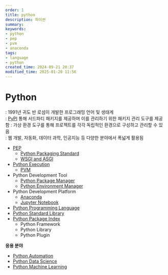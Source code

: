 ```yaml
---
order: 1
title: python
description: 파이썬
summary:
keywords:
- python
- pep
- pvm
- anaconda
tags:
- language
- python
created_time: 2024-09-21 20:37
modified_time: 2025-01-20 11:56
---
```


# Python
: 1991년 귀도 반 로섬이 개발한 프로그래밍 언어 및 생태계  
: [PyPI](./python-package-index/index.md) 통해 서드파티 패키지를 제공하며 이를 관리하기 위한 패키지 관리 도구를 제공함
: 가상 환경 도구를 통해 프로젝트를 각각 독립적인 환경으로 구성하고 관리할 수 있음  
: 웹 개발, 자동화, 데이터 과학, 인공지능 등 다양한 분야에서 폭넓게 활용됨  

- [PEP](./pep.md)
  - [Python Packaging Standard](./python-packaging.md)
  - [WSGI and ASGI](./wsgi-and-asgi.md)
- [Python Execution](./python-execution.md)
  - [PVM](./python-execution.md#pvm)
- Python Development Tool
  - [Python Package Manager](./pyhton-package-manager.md)
  - [Python Environment Manager](./python-environment-manager.md)
- Python Development Platform
  - [Anaconda](./platform-anaconda.md)
  - [Jupyter Notebook](./platform-jupyter.md)
- [Python Programming Language](./python-lang/index.md)
- [Python Standard Library](./python-api/index.md)
- [Python Package Index](./python-package-index/index.md)
  - Python Framework
  - Python Library
  - Python Plugin

**응용 분야**
- [Python Automation](./automation/index.md)
- [Python Data Science](./data-science/index.md)
- [Python Machine Learning](./machine-learning/index.md)